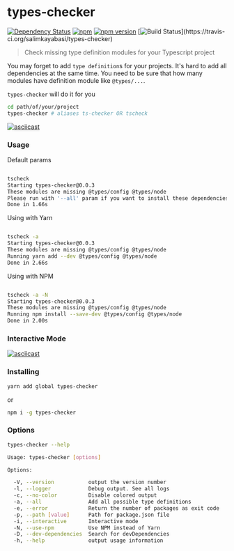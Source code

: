 # types-checker

[![Dependency Status](https://img.shields.io/david/salimkayabasi/types-checker.svg)](https://david-dm.org/salimkayabasi/types-checker)
[![npm](https://img.shields.io/npm/dm/types-checker.svg?maxAge=2592000)]()
[![npm version](https://badge.fury.io/js/types-checker.svg)](https://badge.fury.io/js/types-checker)
[![Build Status](https://travis-ci.org/salimkayabasi/types-checker.svg?)](https://travis-ci.org/salimkayabasi/types-checker)

> Check missing type definition modules for your Typescript project

You may forget to add `type definition`s for your projects. It's hard to add all dependencies at 
the same time. You need to be sure that how many modules have definition module like `@types/...`.

`types-checker` will do it for you

```bash
cd path/of/your/project
types-checker # aliases ts-checker OR tscheck
```

[![asciicast](https://asciinema.org/a/ZyQ7R7YoLccHX2tpL5IdgsK81.png)](https://asciinema.org/a/ZyQ7R7YoLccHX2tpL5IdgsK81)

### Usage

Default params
```bash

tscheck
Starting types-checker@0.0.3
These modules are missing @types/config @types/node
Please run with '--all' param if you want to install these dependencies
Done in 1.66s

```

Using with Yarn
```bash

tscheck -a
Starting types-checker@0.0.3
These modules are missing @types/config @types/node
Running yarn add --dev @types/config @types/node
Done in 2.66s

```

Using with NPM
```bash

tscheck -a -N
Starting types-checker@0.0.3
These modules are missing @types/config @types/node
Running npm install --save-dev @types/config @types/node
Done in 2.00s

```

### Interactive Mode

[![asciicast](https://asciinema.org/a/134438.png)](https://asciinema.org/a/134438)

### Installing
```bash
yarn add global types-checker
```
or
```bash
npm i -g types-checker
```

### Options
```bash
types-checker --help

Usage: types-checker [options]

Options:

  -V, --version           output the version number
  -l, --logger            Debug output. See all logs
  -c, --no-color          Disable colored output
  -a, --all               Add all possible type definitions
  -e, --error             Return the number of packages as exit code
  -p, --path [value]      Path for package.json file
  -i, --interactive       Interactive mode
  -N, --use-npm           Use NPM instead of Yarn
  -D, --dev-dependencies  Search for devDependencies
  -h, --help              output usage information

```



